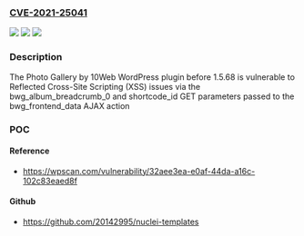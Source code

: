 ### [CVE-2021-25041](https://cve.mitre.org/cgi-bin/cvename.cgi?name=CVE-2021-25041)
![](https://img.shields.io/static/v1?label=Product&message=Photo%20Gallery%20by%2010Web%20%E2%80%93%20Mobile-Friendly%20Image%20Gallery&color=blue)
![](https://img.shields.io/static/v1?label=Version&message=1.5.68%3C%201.5.68%20&color=brighgreen)
![](https://img.shields.io/static/v1?label=Vulnerability&message=CWE-79%20Cross-site%20Scripting%20(XSS)&color=brighgreen)

### Description

The Photo Gallery by 10Web WordPress plugin before 1.5.68 is vulnerable to Reflected Cross-Site Scripting (XSS) issues via the bwg_album_breadcrumb_0 and shortcode_id GET parameters passed to the bwg_frontend_data AJAX action

### POC

#### Reference
- https://wpscan.com/vulnerability/32aee3ea-e0af-44da-a16c-102c83eaed8f

#### Github
- https://github.com/20142995/nuclei-templates

